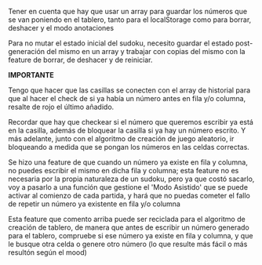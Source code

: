 Tener en cuenta que hay que usar un array para guardar los números que se van poniendo en el tablero, tanto para el localStorage como para borrar, deshacer y el modo anotaciones

Para no mutar el estado inicial del sudoku, necesito guardar el estado post-generación del mismo en un array y trabajar con copias del mismo con la feature de borrar, de deshacer y de reiniciar. 

**IMPORTANTE**

Tengo que hacer que las casillas se conecten con el array de historial para que al hacer el check de si ya había un número antes en fila y/o columna, resalte de rojo el último añadido.

Recordar que hay que checkear si el número que queremos escribir ya está en la casilla, además de bloquear la casilla si ya hay un número escrito. Y más adelante, junto con el algoritmo de creación de juego aleatorio, ir bloqueando a medida que se pongan los números en las celdas correctas.


Se hizo una feature de que cuando un número ya existe en fila y columna, no puedes escribir el mismo en dicha fila y columna; esta feature no es necesaria por la propia naturaleza de un sudoku, pero ya que costó sacarlo, voy a pasarlo a una función que gestione el 'Modo Asistido' que se puede activar al comienzo de cada partida, y hará que no puedas cometer el fallo de repetir un número ya existente en fila y/o columna

Esta feature que comento arriba puede ser reciclada para el algoritmo de creación de tablero, de manera que antes de escribir un número generado para el tablero, compruebe si ese número ya existe en fila y columna, y que le busque otra celda o genere otro número (lo que resulte más fácil o más resultón según el mood)